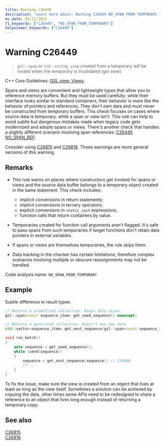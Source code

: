 ```yaml
---
title: Warning C26449
description: "Learn more about: Warning C26449 NO_SPAN_FROM_TEMPORARY."
ms.date: 05/11/2023
f1_keywords: ["C26449", "NO_SPAN_FROM_TEMPORARY"]
helpviewer_keywords: ["C26449"]
---
```

# Warning C26449

> `gsl::span` or `std::string_view` created from a temporary will be invalid when the temporary is invalidated (gsl.view)

C++ Core Guidelines: [GSL.view: Views](https://isocpp.github.io/CppCoreGuidelines/CppCoreGuidelines#SS-views).

Spans and views are convenient and lightweight types that allow you to reference memory buffers. But they must be used carefully: while their interface looks similar to standard containers, their behavior is more like the behavior of pointers and references. They don't own data and must never be constructed from temporary buffers. This check focuses on cases where source data is temporary, while a span or view isn't. This rule can help to avoid subtle but dangerous mistakes made when legacy code gets modernized and adopts spans or views. There's another check that handles a slightly different scenario involving span references: [C26445 NO_SPAN_REF](c26445.md). 

Consider using [C26815](c26815.md) and [C26816](c26816.md). Those warnings are more general versions of this warning.

## Remarks

- This rule warns on places where constructors get invoked for spans or views and the source data buffer belongs to a temporary object created in the same statement. This check includes:
  - implicit conversions in return statements;
  - implicit conversions in ternary operators;
  - explicit conversions in `static_cast` expressions;
  - function calls that return containers by value.

- Temporaries created for function call arguments aren't flagged. It's safe to pass spans from such temporaries if target functions don't retain data pointers in external variables.

- If spans or views are themselves temporaries, the rule skips them.

- Data tracking in the checker has certain limitations; therefore complex scenarios involving multiple or obscure reassignments may not be handled.

Code analysis name: `NO_SPAN_FROM_TEMPORARY`

## Example

Subtle difference in result types:

```cpp
// Returns a predefined collection. Keeps data alive.
gsl::span<const sequence_item> get_seed_sequence() noexcept;

// Returns a generated collection. Doesn't own new data.
std::vector<sequence_item> get_next_sequence(gsl::span<const sequence_item>);

void run_batch()
{
    auto sequence = get_seed_sequence();
    while (send(sequence))
    {
        sequence = get_next_sequence(sequence); // C26449
        // ...
    }
}
```

To fix the issue, make sure the view is created from an object that lives at least as long as the view itself. Sometimes a solution can be achieved by copying the data, other times some APIs need to be redesigned to share a reference to an object that lives long enough instead of returning a temporary copy.

## See also
[C26815](c26815.md)\
[C26816](c26816.md)